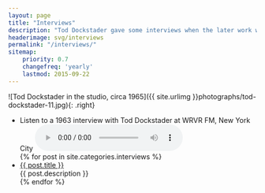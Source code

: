 ```yaml
---
layout: page
title: "Interviews"
description: "Tod Dockstader gave some interviews when the later work was released on CD by ReR Megacorp. There is also an archival radio interview from 1963."
headerimage: svg/interviews
permalink: "/interviews/"
sitemap:
    priority: 0.7
    changefreq: 'yearly'
    lastmod: 2015-09-22
---
```


![Tod Dockstader in the studio, circa 1965]({{ site.urlimg }}photographs/tod-dockstader-11.jpg){: .right}


<ul>
	<li>Listen to a 1963 interview with Tod Dockstader at WRVR FM, New York City

<audio controls>
  <source src="{{ site.musicurl }}dockstader_interview_WRVR_FM_NY_1963.ogg" type="audio/ogg">
  <source src="{{ site.musicurl }}dockstader_interview_WRVR_FM_NY_1963.mp3" type="audio/mpeg">
  <p>Download in <a href="">MP3</a> or <a href="">OGG</a> format</p>
</audio>
</li>
    {% for post in site.categories.interviews %}
    <li><a href="{{ site.url }}{{ post.url }}">{{ post.title }}</a><br>{{ post.description }}</li>
    {% endfor %}
</ul>